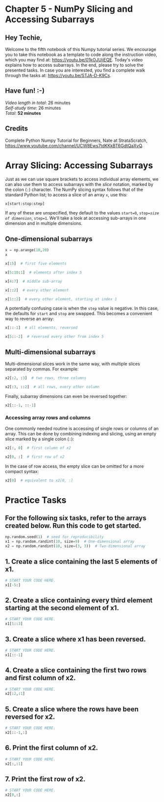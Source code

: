 # Chapter 5 - NumPy Slicing and Accessing Subarrays
## Hey Techie,   
Welcome to the fifth notebook of this Numpy tutorial series. We encourage you to take this notebook as a template to code along the instruction video, which you may find at: https://youtu.be/01kOJUiiEQE. Today's video explains how to access subarrays. In the end, please try to solve the presented tasks. In case you are interested, you find a complete walk through the tasks at: https://youtu.be/STJA-D-K9Cs. 

## Have fun! :-)   
*Video length in total*: 26 minutes   
*Self-study time*: 26 minutes   
*Total*: **52 minutes**   
## Credits
Complete Python Numpy Tutorial for Beginners, Nate at StrataScratch, https://www.youtube.com/channel/UCW8Ews7tdKKkBT6GdtQaXvQ.

# Array Slicing: Accessing Subarrays

Just as we can use square brackets to access individual array elements, we can also use them to access subarrays with the *slice* notation, marked by the colon (``:``) character.
The NumPy slicing syntax follows that of the standard Python list; to access a slice of an array ``x``, use this:
``` python
x[start:stop:step]
```

If any of these are unspecified, they default to the values ``start=0``, ``stop=``*``size of dimension``*, ``step=1``.
We'll take a look at accessing sub-arrays in one dimension and in multiple dimensions.

## One-dimensional subarrays


```python
x = np.arange(10,20)
x
```


```python
x[:5]  # first five elements
```


```python
x[5:10:1]  # elements after index 5
```


```python
x[4:7]  # middle sub-array
```


```python
x[::2]  # every other element
```


```python
x[1::2]  # every other element, starting at index 1
```

A potentially confusing case is when the ``step`` value is negative.
In this case, the defaults for ``start`` and ``stop`` are swapped.
This becomes a convenient way to reverse an array:


```python
x[::-1]  # all elements, reversed
```


```python
x[5::-2]  # reversed every other from index 5
```

## Multi-dimensional subarrays

Multi-dimensional slices work in the same way, with multiple slices separated by commas.
For example:


```python
x2[:2, :3]  # two rows, three columns
```


```python
x2[:3, ::2]  # all rows, every other column
```

Finally, subarray dimensions can even be reversed together:


```python
x2[::-1, ::-1]
```

### Accessing array rows and columns

One commonly needed routine is accessing of single rows or columns of an array.
This can be done by combining indexing and slicing, using an empty slice marked by a single colon (``:``):


```python
x2[:, 0]  # first column of x2
```


```python
x2[0, :]  # first row of x2
```

In the case of row access, the empty slice can be omitted for a more compact syntax:


```python
x2[0]  # equivalent to x2[0, :]
```


# Practice Tasks

## For the following six tasks, refer to the arrays created below. Run this code to get started.


```python
np.random.seed(1)  # seed for reproducibility
x1 = np.random.randint(10, size=9)  # One-dimensional array
x2 = np.random.randint(10, size=(3, 3))  # Two-dimensional array
```

## 1. Create a slice containing the last 5 elements of x1.


```python
# START YOUR CODE HERE.
x1[-5:]
```


## 2. Create a slice containing every third element starting at the second element  of x1.


```python
# START YOUR CODE HERE.
x1[1::3]
```


## 3. Create a slice where x1 has been reversed.


```python
# START YOUR CODE HERE.
x1[::-1]
```


## 4. Create a slice containing the first two rows and first column of x2.


```python
# START YOUR CODE HERE.
x2[:2,:1]
```


## 5. Create a slice where the rows have been reversed for x2.


```python
# START YOUR CODE HERE.
x2[::-1,:]
```


## 6. Print the first column of x2.


```python
# START YOUR CODE HERE.
x2[:,:1]
```


## 7. Print the first row of x2.


```python
# START YOUR CODE HERE.
x2[0,:]
```


